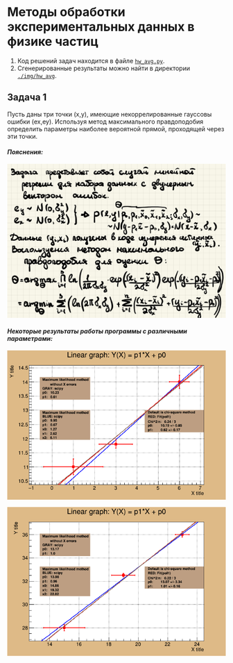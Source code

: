 # Методы обработки экспериментальных данных в физике частиц

1. Код решений задач находится в файле [```hw_avg.py```](https://github.com/shulga-alexey/monte-carlo/blob/main/hw_avg.py).
2. Сгенерированные результаты можно найти в директории [```./img/hw_avg```](https://github.com/shulga-alexey/monte-carlo/tree/main/img/hw_avg).

## Задача 1
Пусть даны три точки (x,y), имеющие некоррелированные гауссовы ошибки (ex,ey). Используя метод максимального правдоподобия определить параметры наиболее вероятной прямой, проходящей через эти точки.

#### _Пояснения:_

![](https://github.com/shulga-alexey/monte-carlo/blob/main/img/hw_avg/note1.png)

#### _Некоторые результаты работы программы c различными параметрами:_

![](https://github.com/shulga-alexey/monte-carlo/blob/main/img/hw_avg/Task1_1.png)

![](https://github.com/shulga-alexey/monte-carlo/blob/main/img/hw_avg/Task1_2.png)

